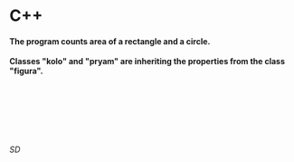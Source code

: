 # C++

#### The program counts area of a rectangle and a circle.

__Classes "kolo" and "pryam" are inheriting the properties from the class "figura".__<br/><br/><br/><br/><br/><br/><br/>
###### SD
